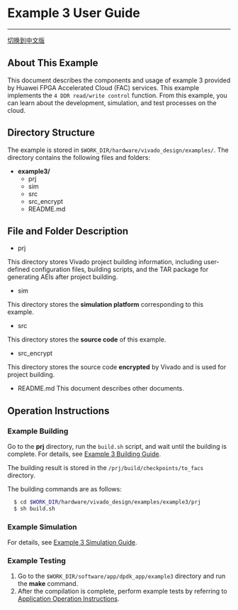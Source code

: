 # Example 3 User Guide

---

[切换到中文版](./README_CN.md)

## About This Example

This document describes the components and usage of example 3 provided by Huawei FPGA Accelerated Cloud (FAC) services. This example implements the `4 DDR read/write control` function. From this example, you can learn about the development, simulation, and test processes on the cloud.

## Directory Structure

The example is stored in `$WORK_DIR/hardware/vivado_design/examples/`. The directory contains the following files and folders:

- **example3/**
  - prj
  - sim
  - src
  - src_encrypt
  - README.md  

## File and Folder Description

- prj

This directory stores Vivado project building information, including user-defined configuration files, building scripts, and the TAR package for generating AEIs after project building.

- sim

This directory stores the **simulation platform** corresponding to this example.

- src

This directory stores the **source code** of this example.

- src_encrypt

This directory stores the source code **encrypted** by Vivado and is used for project building.

- README.md
  This document describes other documents.

## Operation Instructions

### Example Building

Go to the **prj** directory, run the `build.sh` script, and wait until the building is complete.
For details, see [Example 3 Building Guide](./prj/README.md).

The building result is stored in the `/prj/build/checkpoints/to_facs` directory.

The building commands are as follows:

```bash
  $ cd $WORK_DIR/hardware/vivado_design/examples/example3/prj
  $ sh build.sh
```

### Example Simulation

For details, see [Example 3 Simulation Guide](./sim/README.md).

### Example Testing

1. Go to the `$WORK_DIR/software/app/dpdk_app/example3` directory and run the **make** command.
2. After the compilation is complete, perform example tests by referring to [Application Operation Instructions](../../../../software/app/dpdk_app/README.md).

